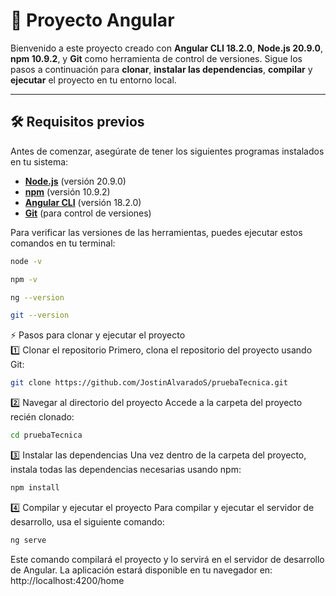 # 🚀 Proyecto Angular

Bienvenido a este proyecto creado con **Angular CLI 18.2.0**, **Node.js 20.9.0**, **npm 10.9.2**, y **Git** como herramienta de control de versiones. Sigue los pasos a continuación para **clonar**, **instalar las dependencias**, **compilar** y **ejecutar** el proyecto en tu entorno local.

---

## 🛠 Requisitos previos

Antes de comenzar, asegúrate de tener los siguientes programas instalados en tu sistema:

- [**Node.js**](https://nodejs.org/) (versión 20.9.0)
- [**npm**](https://www.npmjs.com/) (versión 10.9.2)
- [**Angular CLI**](https://angular.io/cli) (versión 18.2.0)
- [**Git**](https://git-scm.com/) (para control de versiones)

Para verificar las versiones de las herramientas, puedes ejecutar estos comandos en tu terminal:

```bash
node -v
```
```bash
npm -v
```
```bash
ng --version
```
```bash
git --version
```

⚡ Pasos para clonar y ejecutar el proyecto  
1️⃣ Clonar el repositorio
Primero, clona el repositorio del proyecto usando Git:

```bash
git clone https://github.com/JostinAlvaradoS/pruebaTecnica.git
```
2️⃣ Navegar al directorio del proyecto
Accede a la carpeta del proyecto recién clonado:
```bash
cd pruebaTecnica
```
3️⃣ Instalar las dependencias
Una vez dentro de la carpeta del proyecto, instala todas las dependencias necesarias usando npm:
```bash
npm install
```
4️⃣ Compilar y ejecutar el proyecto
Para compilar y ejecutar el servidor de desarrollo, usa el siguiente comando:
```bash
ng serve
```
Este comando compilará el proyecto y lo servirá en el servidor de desarrollo de Angular. La aplicación estará disponible en tu navegador en:
http://localhost:4200/home
